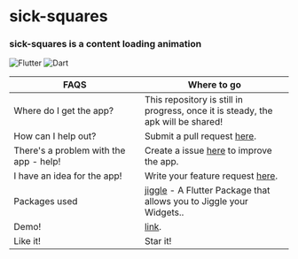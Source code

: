 # sick-squares

### sick-squares is a content loading animation

![Flutter](https://img.shields.io/badge/Framework-Flutter-3cc6fd?logo=flutter)
![Dart](https://img.shields.io/badge/Language-Dart-0c458b?logo=dart)


<!-- This is formatted strangely but automatically by Prettier. -->

| FAQS                                                     | Where to go                                                                                                                                                                                                                                                                                                                                                                                                                                                                                                                                                                                                            |
| -------------------------------------------------------- | ---------------------------------------------------------------------------------------------------------------------------------------------------------------------------------------------------------------------------------------------------------------------------------------------------------------------------------------------------------------------------------------------------------------------------------------------------------------------------------------------------------------------------------------------------------------------------------------------------------------------- |
| Where&nbsp;do&nbsp;I&nbsp;get&nbsp;the&nbsp;app?         | This repository is still in progress, once it is steady, the apk will be shared!                                                                                                                                                                                                                                                                                                                                                                            |
| How can I help out?                                      | Submit a pull request [here](https://github.com/WorldHealthOrganization/app/issues/new/choose). |
| There's a problem with the app - help!                   | Create a issue [here](https://github.com/debugger333/sick-squares/issues/new) to improve the app.                                                                                                                                                                                                                                                                                                                                                                                                                                                                                        |
| I have an idea for the app!                              | Write your feature request [here](https://github.com/debugger333/sick-squares/issues/new).                                                                                                                                                                                                                                                                                                                                                                                                                                                                                                                     |
| Packages used                            |  [jiggle](https://pub.dev/packages/jiggle) - A Flutter Package that allows you to Jiggle your Widgets..                                                                                                                                                                                                                                                                                                                                                                                                                                                                                                                                                                |
| Demo! | [link](link).                                                                                                                                                                                                                                                                                                                                                                                                                                                                                                                                                       |
| Like it!                             | Star it!                                                                                                                                                                                                                                                                                                                                                                                                                                                                                                                                                       |



